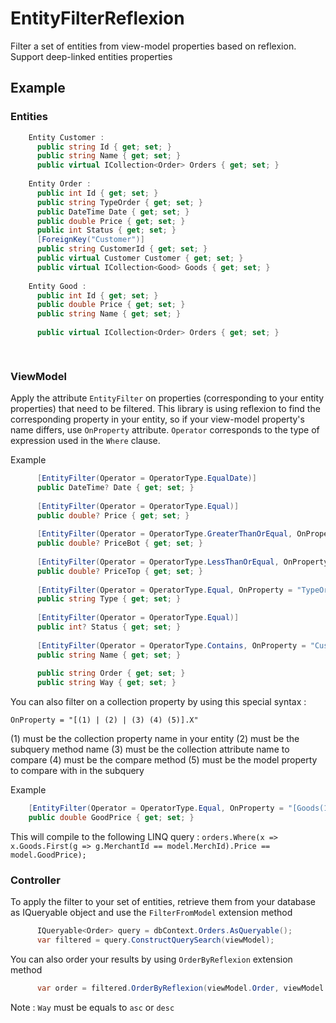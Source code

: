 EntityFilterReflexion
=

Filter a set of entities from view-model properties based on reflexion.
Support deep-linked entities properties

## Example
### Entities
```csharp
    Entity Customer :
      public string Id { get; set; }
      public string Name { get; set; }
      public virtual ICollection<Order> Orders { get; set; }
    
    Entity Order :
      public int Id { get; set; }
      public string TypeOrder { get; set; }
      public DateTime Date { get; set; }
      public double Price { get; set; }
      public int Status { get; set; }
      [ForeignKey("Customer")]
      public string CustomerId { get; set; }
      public virtual Customer Customer { get; set; }
      public virtual ICollection<Good> Goods { get; set; }
      
    Entity Good : 
      public int Id { get; set; }
      public double Price { get; set; }
      public string Name { get; set; }
      
      public virtual ICollection<Order> Orders { get; set; }

    
```
    
### ViewModel

Apply the attribute `EntityFilter` on properties (corresponding to your entity properties) that need to be filtered.
This library is using reflexion to find the corresponding property in your entity, so if your view-model property's name differs, use `OnProperty` attribute. `Operator` corresponds to the type of expression used in the `Where` clause.

Example
```csharp
      [EntityFilter(Operator = OperatorType.EqualDate)]
      public DateTime? Date { get; set; }
      
      [EntityFilter(Operator = OperatorType.Equal)]
      public double? Price { get; set; }
  
      [EntityFilter(Operator = OperatorType.GreaterThanOrEqual, OnProperty = "Price")]
      public double? PriceBot { get; set; }
  
      [EntityFilter(Operator = OperatorType.LessThanOrEqual, OnProperty = "Price")]
      public double? PriceTop { get; set; }
  
      [EntityFilter(Operator = OperatorType.Equal, OnProperty = "TypeOrder")]
      public string Type { get; set; }
  
      [EntityFilter(Operator = OperatorType.Equal)]
      public int? Status { get; set; }
  
      [EntityFilter(Operator = OperatorType.Contains, OnProperty = "Customer.Name")]
      public string Name { get; set; }
  
      public string Order { get; set; }
      public string Way { get; set; }
```

You can also filter on a collection property by using this special syntax : 

`OnProperty = "[(1) | (2) | (3) (4) (5)].X"`

(1) must be the collection property name in your entity
(2) must be the subquery method name
(3) must be the collection attribute name to compare
(4) must be the compare method
(5) must be the model property to compare with in the subquery

Example
```csharp
    [EntityFilter(Operator = OperatorType.Equal, OnProperty = "[Goods(1) | First(2) | MerchantId(3) ==(4) MerchId(5)].Price")]
    public double GoodPrice { get; set; }
```

This will compile to the following LINQ query : 
`orders.Where(x => x.Goods.First(g => g.MerchantId == model.MerchId).Price == model.GoodPrice);`



### Controller
    
To apply the filter to your set of entities, retrieve them from your database as IQueryable object and use the `FilterFromModel` extension method
    
```csharp
      IQueryable<Order> query = dbContext.Orders.AsQueryable();
      var filtered = query.ConstructQuerySearch(viewModel);
```
You can also order your results by using `OrderByReflexion` extension method
    
```csharp
      var order = filtered.OrderByReflexion(viewModel.Order, viewModel.Way);
```
Note : `Way` must be equals to `asc` or `desc`


    
